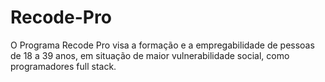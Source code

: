 # Recode-Pro
O Programa Recode Pro visa a formação e a empregabilidade de pessoas de 18 a 39 anos, em situação de maior vulnerabilidade social, como programadores full stack.
